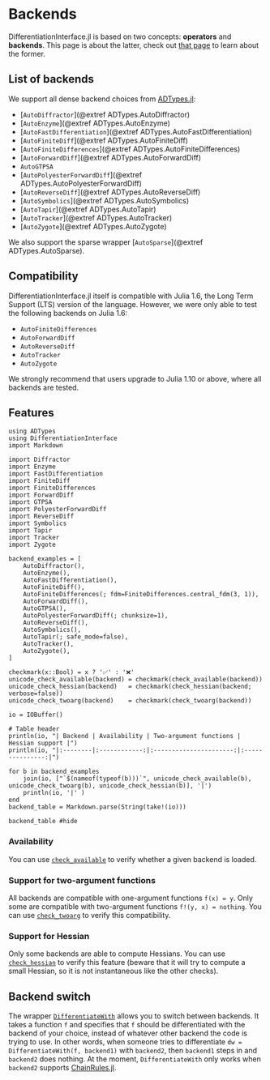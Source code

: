 # Backends

DifferentiationInterface.jl is based on two concepts: **operators** and **backends**.
This page is about the latter, check out [that page](@ref "Operators") to learn about the former.

## List of backends

We support all dense backend choices from [ADTypes.jl](https://github.com/SciML/ADTypes.jl):

- [`AutoDiffractor`](@extref ADTypes.AutoDiffractor)
- [`AutoEnzyme`](@extref ADTypes.AutoEnzyme)
- [`AutoFastDifferentiation`](@extref ADTypes.AutoFastDifferentiation)
- [`AutoFiniteDiff`](@extref ADTypes.AutoFiniteDiff)
- [`AutoFiniteDifferences`](@extref ADTypes.AutoFiniteDifferences)
- [`AutoForwardDiff`](@extref ADTypes.AutoForwardDiff)
- `AutoGTPSA`
- [`AutoPolyesterForwardDiff`](@extref ADTypes.AutoPolyesterForwardDiff)
- [`AutoReverseDiff`](@extref ADTypes.AutoReverseDiff)
- [`AutoSymbolics`](@extref ADTypes.AutoSymbolics)
- [`AutoTapir`](@extref ADTypes.AutoTapir)
- [`AutoTracker`](@extref ADTypes.AutoTracker)
- [`AutoZygote`](@extref ADTypes.AutoZygote)

We also support the sparse wrapper [`AutoSparse`](@extref ADTypes.AutoSparse).

## Compatibility

DifferentiationInterface.jl itself is compatible with Julia 1.6, the Long Term Support (LTS) version of the language.
However, we were only able to test the following backends on Julia 1.6:

- `AutoFiniteDifferences`
- `AutoForwardDiff`
- `AutoReverseDiff`
- `AutoTracker`
- `AutoZygote`

We strongly recommend that users upgrade to Julia 1.10 or above, where all backends are tested.

## Features

```@setup backends
using ADTypes
using DifferentiationInterface
import Markdown

import Diffractor
import Enzyme
import FastDifferentiation
import FiniteDiff
import FiniteDifferences
import ForwardDiff
import GTPSA
import PolyesterForwardDiff
import ReverseDiff
import Symbolics
import Tapir
import Tracker
import Zygote

backend_examples = [
    AutoDiffractor(),
    AutoEnzyme(),
    AutoFastDifferentiation(),
    AutoFiniteDiff(),
    AutoFiniteDifferences(; fdm=FiniteDifferences.central_fdm(3, 1)),
    AutoForwardDiff(),
    AutoGTPSA(),
    AutoPolyesterForwardDiff(; chunksize=1),
    AutoReverseDiff(),
    AutoSymbolics(),
    AutoTapir(; safe_mode=false),
    AutoTracker(),
    AutoZygote(),
]

checkmark(x::Bool) = x ? '✅' : '❌'
unicode_check_available(backend) = checkmark(check_available(backend))
unicode_check_hessian(backend)   = checkmark(check_hessian(backend; verbose=false))
unicode_check_twoarg(backend)    = checkmark(check_twoarg(backend))

io = IOBuffer()

# Table header 
println(io, "| Backend | Availability | Two-argument functions | Hessian support |")
println(io, "|:--------|:------------:|:----------------------:|:---------------:|")

for b in backend_examples
    join(io, ["`$(nameof(typeof(b)))`", unicode_check_available(b), unicode_check_twoarg(b), unicode_check_hessian(b)], '|')
    println(io, '|' )
end
backend_table = Markdown.parse(String(take!(io)))
```

```@example backends
backend_table #hide
```

### Availability

You can use [`check_available`](@ref) to verify whether a given backend is loaded.

### Support for two-argument functions

All backends are compatible with one-argument functions `f(x) = y`.
Only some are compatible with two-argument functions `f!(y, x) = nothing`.
You can use [`check_twoarg`](@ref) to verify this compatibility.

### Support for Hessian

Only some backends are able to compute Hessians.
You can use [`check_hessian`](@ref) to verify this feature (beware that it will try to compute a small Hessian, so it is not instantaneous like the other checks).

## Backend switch

The wrapper [`DifferentiateWith`](@ref) allows you to switch between backends.
It takes a function `f` and specifies that `f` should be differentiated with the backend of your choice, instead of whatever other backend the code is trying to use.
In other words, when someone tries to differentiate `dw = DifferentiateWith(f, backend1)` with `backend2`, then `backend1` steps in and `backend2` does nothing.
At the moment, `DifferentiateWith` only works when `backend2` supports [ChainRules.jl](https://github.com/JuliaDiff/ChainRules.jl).
